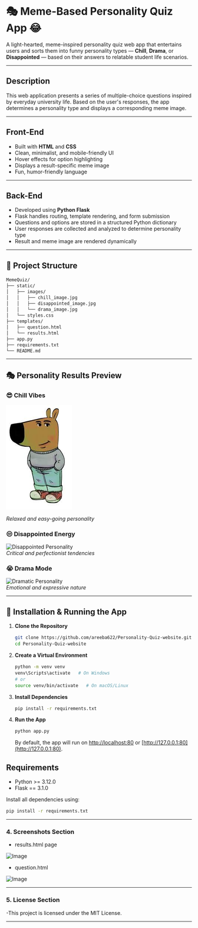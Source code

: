 # 🎭 Meme-Based Personality Quiz App 😂

A light-hearted, meme-inspired personality quiz web app that entertains users and sorts them into funny personality types — **Chill**, **Drama**, or **Disappointed** — based on their answers to relatable student life scenarios.

---

## Description

This web application presents a series of multiple-choice questions inspired by everyday university life. Based on the user's responses, the app determines a personality type and displays a corresponding meme image.

---

## Front-End

- Built with **HTML** and **CSS**
- Clean, minimalist, and mobile-friendly UI
- Hover effects for option highlighting
- Displays a result-specific meme image
- Fun, humor-friendly language

---

## Back-End

- Developed using **Python Flask**
- Flask handles routing, template rendering, and form submission
- Questions and options are stored in a structured Python dictionary
- User responses are collected and analyzed to determine personality type
- Result and meme image are rendered dynamically

---

## 📁 Project Structure

```text
MemeQuiz/
├── static/
│   ├── images/
│   │   ├── chill_image.jpg
│   │   ├── disappointed_image.jpg
│   │   └── drama_image.jpg
│   └── styles.css
├── templates/
│   ├── question.html
│   └── results.html
├── app.py
├── requirements.txt
└── README.md
```



---

## 🎭 Personality Results Preview

### 😎 Chill Vibes  
[![Chill Meme](https://github.com/areeba622/Personality-Quiz-website/blob/main/MemeQuiz/static/images/chill_image.jpg?raw=true)](https://github.com/areeba622/Personality-Quiz-website/blob/main/MemeQuiz/static/images/chill_image.jpg?raw=true)

  
*Relaxed and easy-going personality*

### 😒 Disappointed Energy  
![Disappointed Personality](https://github.com/areeba622/Personality-Quiz-website/raw/main/static/images/disappointed_image.jpg)  
*Critical and perfectionist tendencies*

### 😭 Drama Mode  
![Dramatic Personality](https://github.com/areeba622/Personality-Quiz-website/raw/main/static/images/drama_image.jpg)  
*Emotional and expressive nature*

---

## 🚀 Installation & Running the App

1. **Clone the Repository**
   ```bash
   git clone https://github.com/areeba622/Personality-Quiz-website.git
   cd Personality-Quiz-website

2. **Create a Virtual Environment**
    ```bash
    python -m venv venv
    venv\Scripts\activate   # On Windows
    # or
    source venv/bin/activate   # On macOS/Linux
    ```

3. **Install Dependencies**
    ```bash
    pip install -r requirements.txt
    ```

4. **Run the App**
    ```bash
    python app.py
    ```
    By default, the app will run on [http://localhost:80](http://localhost:80) or [http://127.0.0.1:80](http://127.0.0.1:80).


## Requirements

- Python >= 3.12.0
- Flask == 3.1.0

Install all dependencies using:
```bash
pip install -r requirements.txt
```

---

### 4. **Screenshots Section**
- results.html page
<img width="400" height="750" alt="Image" src="https://github.com/user-attachments/assets/36df0f6e-ae01-4e9b-9e0f-721ec22e1b7d" />

- question.html
<img width="700" height="650" alt="Image" src="https://github.com/user-attachments/assets/22cea028-a8ce-4d74-afa5-b76c039e47a6" />
  
---

### 5. **License Section**

-This project is licensed under the MIT License.

---


